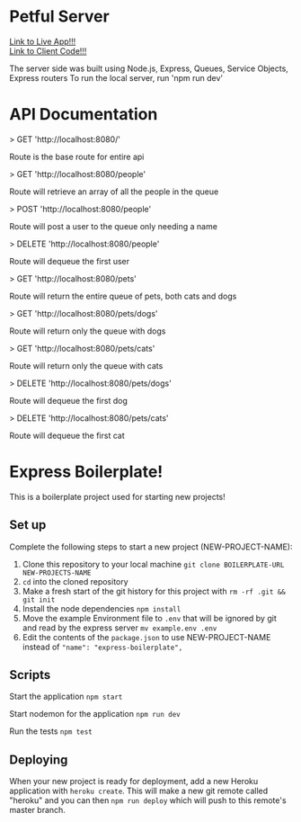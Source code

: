 # Petful Server

<a href="https://petful-client-git-master.donotle98.vercel.app/">Link to Live App!!!</a><br/>
<a href="https://github.com/donotle98/Petful-Client">Link to Client Code!!!</a><br/>

<span>The server side was built using Node.js, Express, Queues, Service Objects, Express routers</span>
<span>To run the local server, run 'npm run dev'</span>

<h1>API Documentation</h1>
> GET 'http://localhost:8080/'
<p>Route is the base route for entire api</p>
> GET 'http://localhost:8080/people'
<p>Route will retrieve an array of all the people in the queue</p>
> POST 'http://localhost:8080/people'
<p>Route will post a user to the queue only needing a name</p>
> DELETE 'http://localhost:8080/people'
<p>Route will dequeue the first user</p>
> GET 'http://localhost:8080/pets'
<p>Route will return the entire queue of pets, both cats and dogs</p>
> GET 'http://localhost:8080/pets/dogs'
<p>Route will return only the queue with dogs</p>
> GET 'http://localhost:8080/pets/cats'
<p>Route will return only the queue with cats</p>
> DELETE 'http://localhost:8080/pets/dogs'
<p>Route will dequeue the first dog</p>
> DELETE 'http://localhost:8080/pets/cats'
<p>Route will dequeue the first cat</p>

# Express Boilerplate!

This is a boilerplate project used for starting new projects!

## Set up

Complete the following steps to start a new project (NEW-PROJECT-NAME):

1. Clone this repository to your local machine `git clone BOILERPLATE-URL NEW-PROJECTS-NAME`
2. `cd` into the cloned repository
3. Make a fresh start of the git history for this project with `rm -rf .git && git init`
4. Install the node dependencies `npm install`
5. Move the example Environment file to `.env` that will be ignored by git and read by the express server `mv example.env .env`
6. Edit the contents of the `package.json` to use NEW-PROJECT-NAME instead of `"name": "express-boilerplate",`

## Scripts

Start the application `npm start`

Start nodemon for the application `npm run dev`

Run the tests `npm test`

## Deploying

When your new project is ready for deployment, add a new Heroku application with `heroku create`. This will make a new git remote called "heroku" and you can then `npm run deploy` which will push to this remote's master branch.
